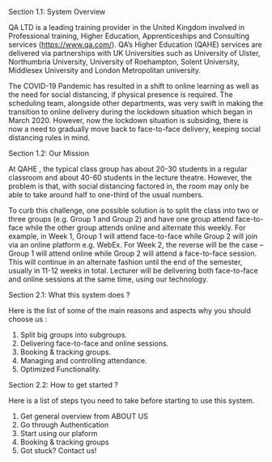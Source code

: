 Section 1.1: System Overview

  QA LTD is a leading training provider in the United Kingdom involved in Professional training, Higher Education, Apprenticeships and Consulting services (https://www.qa.com/).
  QA’s Higher Education (QAHE) services are delivered via partnerships with UK Universities such as University of Ulster, Northumbria University, University of Roehampton, 
  Solent University, Middlesex University and London Metropolitan university.

  The COVID-19 Pandemic has resulted in a shift to online learning as well as the need for social distancing, if physical presence is required.
  The scheduling team, alongside other departments, was very swift in making the transition to online delivery during the lockdown situation which began in March 2020. 
  However, now the lockdown situation is subsiding, there is now a need to gradually move back to face-to-face delivery, keeping social distancing rules in mind.
  
Section 1.2: Our Mission

  At QAHE , the typical class group has about 20-30 students in a regular classroom and about 40-60 students in the lecture theatre. 
  However, the problem is that, with social distancing factored in, the room may only be able to take around half to one-third of the usual numbers.
  
  To curb this challenge, one possible solution is to split the class into two or three groups (e.g. Group 1 and Group 2) and have one group attend face-to-face while the other group attends online and alternate this weekly.
  For example, in Week 1, Group 1 will attend face-to-face while Group 2 will join via an online platform e.g. WebEx. For Week 2, the reverse will be the case – Group 1 will attend online while Group 2 will attend a face-to-face session. 
  This will continue in an alternate fashion until the end of the semester, usually in 11-12 weeks in total.
  Lecturer will be delivering both face-to-face and online sessions at the same time, using our technology.
  
Section 2.1: What this system does ?

  Here is the list of some of the main reasons and aspects why you should choose us :

  1) Split big groups into subgroups.
  2) Delivering face-to-face and online sessions.
  3) Booking & tracking groups.
  4) Managing and controlling attendance.
  5) Optimized Functionality.
  
Section 2.2: How to get started ?
  
  Here is a list of steps tyou need to take before starting to use this system.

  1) Get general overview from ABOUT US
  2) Go through Authentication
  3) Start using our plaform
  4) Booking & tracking groups
  5) Got stuck? Contact us!

